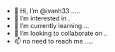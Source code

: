- 👋 Hi, I’m @ivanh33 .....
- 👀 I’m interested in .
- 🌱 I’m currently learning ...
- 💞️ I’m looking to collaborate on ..
- 📫 no need to reach me .....
<!---
ivanh33/ivanh33 is a ✨ special ✨ repository because its `README.md` (this file) appears on your GitHub profile.
You can click the Preview link to take a look at your changes.
--->

